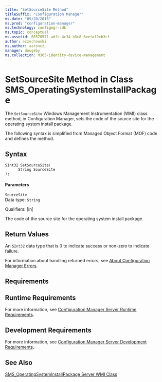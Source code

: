 ```yaml
---
title: "SetSourceSite Method"
titleSuffix: "Configuration Manager"
ms.date: "09/20/2016"
ms.prod: "configuration-manager"
ms.technology: configmgr-sdk
ms.topic: conceptual
ms.assetid: 68576571-adfc-4c34-b8c8-6eefaf9cb3cf
author: aczechowski
ms.author: aaroncz
manager: dougeby
ms.collection: M365-identity-device-management
---
```

# SetSourceSite Method in Class SMS_OperatingSystemInstallPackage
The `SetSourceSite` Windows Management Instrumentation (WMI) class method, in Configuration Manager, sets the code of the source site for the operating system install package.  

 The following syntax is simplified from Managed Object Format (MOF) code and defines the method.  

## Syntax  

```  
SInt32 SetSourceSite(  
      String SourceSite  
);  
```  

#### Parameters  
 `SourceSite`  
 Data type: `String`  

 Qualifiers: [in]  

 The code of the source site for the operating system install package.  

## Return Values  
 An `SInt32` data type that is 0 to indicate success or non-zero to indicate failure.  

 For information about handling returned errors, see [About Configuration Manager Errors](../../../develop/core/understand/about-configuration-manager-errors.md).  

## Requirements  

## Runtime Requirements  
 For more information, see [Configuration Manager Server Runtime Requirements](../../../develop/core/reqs/server-runtime-requirements.md).  

## Development Requirements  
 For more information, see [Configuration Manager Server Development Requirements](../../../develop/core/reqs/server-development-requirements.md).  

## See Also  
 [SMS_OperatingSystemInstallPackage Server WMI Class](../../../develop/reference/osd/sms_operatingsysteminstallpackage-server-wmi-class.md)
